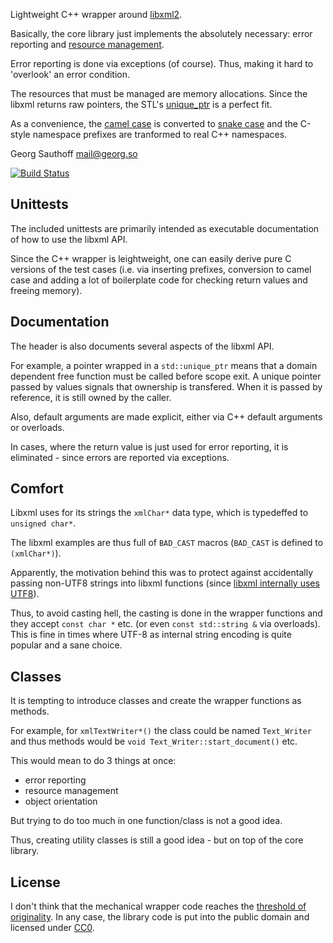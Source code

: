 Lightweight C++ wrapper around [libxml2][8].

Basically, the core library just implements the absolutely
necessary: error reporting and [resource management][1].

Error reporting is done via exceptions (of course). Thus,
making it hard to 'overlook' an error condition.

The resources that must be managed are memory allocations. Since
the libxml returns raw pointers, the STL's [unique_ptr][2] is a
perfect fit.

As a convenience, the [camel case][3] is converted to [snake case][4] and
the C-style namespace prefixes are tranformed to real C++
namespaces.

Georg Sauthoff <mail@georg.so>

[![Build Status](https://travis-ci.org/gsauthof/libxxxml.svg?branch=master)](https://travis-ci.org/gsauthof/libxxxml)

## Unittests

The included unittests are primarily intended as executable
documentation of how to use the libxml API.

Since the C++ wrapper is leightweight, one can easily derive pure
C versions of the test cases (i.e. via inserting prefixes,
conversion to camel case and adding a lot of boilerplate code
for checking return values and freeing memory).

## Documentation

The header is also documents several aspects of the libxml API.

For example, a pointer wrapped in a `std::unique_ptr` means that
a domain dependent free function must be called before scope
exit. A unique pointer passed by values signals that ownership is
transfered. When it is passed by reference, it is still owned by
the caller.

Also, default arguments are made explicit, either via C++ default
arguments or overloads.

In cases, where the return value is just used for error
reporting, it is eliminated - since errors are reported via
exceptions.

## Comfort

Libxml uses for its strings the `xmlChar*` data type, which is
typedeffed to `unsigned char*`.

The libxml examples are thus full of `BAD_CAST` macros
(`BAD_CAST` is defined to `(xmlChar*)`).

Apparently, the motivation behind this was to protect against
accidentally passing non-UTF8 strings into libxml functions
(since [libxml internally uses UTF8][7]).

Thus, to avoid casting hell, the casting is done in the wrapper
functions and they accept `const char *` etc. (or even `const
std::string &` via overloads). This is fine in times where
UTF-8 as internal string encoding is quite popular and a
sane choice.

## Classes

It is tempting to introduce classes and create the wrapper
functions as methods.

For example, for `xmlTextWriter*()` the class could be named
`Text_Writer` and thus methods would be `void Text_Writer::start_document()`
etc.

This would mean to do 3 things at once:

- error reporting
- resource management
- object orientation

But trying to do too much in one function/class is not a good idea.

Thus, creating utility classes is still a good idea - but on top
of the core library.


## License

I don't think that the mechanical wrapper code reaches the
[threshold of originality][5].  In any case, the library code is put into
the public domain and licensed under [CC0][6].


[1]: https://en.wikipedia.org/wiki/Resource_Acquisition_Is_Initialization
[2]: http://en.cppreference.com/w/cpp/memory/unique_ptr
[3]: https://en.wikipedia.org/wiki/CamelCase
[4]: https://en.wikipedia.org/wiki/Snake_case
[5]: https://en.wikipedia.org/wiki/Threshold_of_originality
[6]: https://en.wikipedia.org/wiki/Creative_Commons_license#Zero_.2F_public_domain
[7]: http://www.xmlsoft.org/encoding.html#internal
[8]: http://www.xmlsoft.org/docs.html
